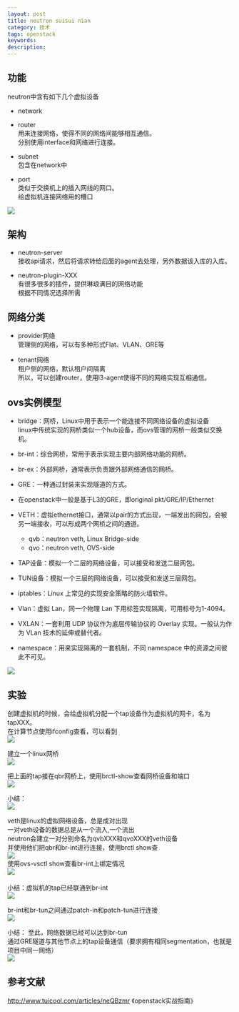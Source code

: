 ```yaml
---
layout: post
title: neutron suisui nian
category: 技术
tags: openstack
keywords: 
description: 
---
```


## 功能 ##

neutron中含有如下几个虚拟设备  
- network
- router  
  用来连接网络，使得不同的网络间能够相互通信。  
  分别使用interface和网络进行连接。  

- subnet  
  包含在network中  

- port  
  类似于交换机上的插入网线的网口。  
  给虚拟机连接网络用的槽口  

![](http://i.imgur.com/GZuSPqA.png)

## 架构 ##

- neutron-server  
  接收api请求，然后将请求转给后面的agent去处理，另外数据该入库的入库。  

- neutron-plugin-XXX  
  有很多很多的插件，提供琳琅满目的网络功能  
  根据不同情况选择所需 

## 网络分类 ##

- provider网络  
  管理侧的网络，可以有多种形式Flat、VLAN、GRE等  
  
- tenant网络  
  租户侧的网络，默认租户间隔离  
  所以，可以创建router，使用l3-agent使得不同的网络实现互相通信。  

## ovs实例模型 ##

- bridge：网桥，Linux中用于表示一个能连接不同网络设备的虚拟设备  
  linux中传统实现的网桥类似一个hub设备，而ovs管理的网桥一般类似交换机。  

- br-int：综合网桥，常用于表示实现主要内部网络功能的网桥。  

- br-ex：外部网桥，通常表示负责跟外部网络通信的网桥。  

- GRE：一种通过封装来实现隧道的方式。  
- 在openstack中一般是基于L3的GRE，即original pkt/GRE/IP/Ethernet  

- VETH：虚拟ethernet接口，通常以pair的方式出现，一端发出的网包，会被另一端接收，可以形成两个网桥之间的通道。  
	- qvb：neutron veth, Linux Bridge-side  
	- qvo：neutron veth, OVS-side  

- TAP设备：模拟一个二层的网络设备，可以接受和发送二层网包。  

- TUN设备：模拟一个三层的网络设备，可以接受和发送三层网包。  

- iptables：Linux 上常见的实现安全策略的防火墙软件。

- Vlan：虚拟 Lan，同一个物理 Lan 下用标签实现隔离，可用标号为1-4094。

- VXLAN：一套利用 UDP 协议作为底层传输协议的 Overlay 实现。一般认为作为 VLan 技术的延伸或替代者。

- namespace：用来实现隔离的一套机制，不同 namespace 中的资源之间彼此不可见。

![](http://i.imgur.com/i3D6nHV.png)

## 实验 ##

创建虚拟机的时候，会给虚拟机分配一个tap设备作为虚拟机的网卡，名为tapXXX。  
在计算节点使用ifconfig查看，可以看到  
![](http://i.imgur.com/Y9iSxUZ.png)

建立一个linux网桥  
![](http://i.imgur.com/huszaQd.png)  

把上面的tap接在qbr网桥上，使用brctl-show查看网桥设备和端口  
![](http://i.imgur.com/06f1EjC.png)

小结：  
![](http://i.imgur.com/QiREtO9.png)
  
  

veth是linux的虚拟网络设备，总是成对出现  
一对veth设备的数据总是从一个流入,一个流出  
neutron会建立一对分别命名为qvbXXX和qvoXXX的veth设备  
并使用他们把qbr和br-int进行连接，使用brctl show查  
![](http://i.imgur.com/9bk5tHd.png)  
使用ovs-vsctl show查看br-int上绑定情况  
![](http://i.imgur.com/tujZTXl.png)　　

小结：虚拟机的tap已经联通到br-int  
![](http://i.imgur.com/8FSi48d.png)  

br-int和br-tun之间通过patch-in和patch-tun进行连接  
![](http://i.imgur.com/KWKl3Ep.png)  

小结：
至此，网络数据已经可以达到br-tun  
通过GRE隧道与其他节点上的tap设备通信（要求拥有相同segmentation，也就是项目中同一网络）  
![](http://i.imgur.com/4Uyzdf1.png)


## 参考文献 ##

http://www.tuicool.com/articles/neQBzmr
《openstack实战指南》